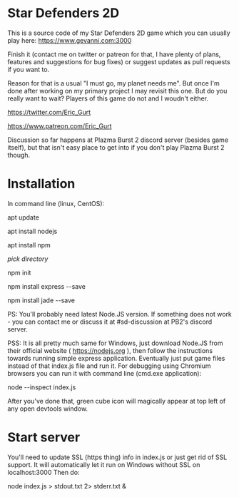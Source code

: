# Star Defenders 2D
This is a source code of my Star Defenders 2D game which you can usually play here: https://www.gevanni.com:3000

Finish it (contact me on twitter or patreon for that, I have plenty of plans, features and suggestions for bug fixes) or suggest updates as pull requests if you want to. 

Reason for that is a usual "I must go, my planet needs me". But once I'm done after working on my primary project I may revisit this one. But do you really want to wait? Players of this game do not and I woudn't either.

https://twitter.com/Eric_Gurt

https://www.patreon.com/Eric_Gurt

Discussion so far happens at Plazma Burst 2 discord server (besides game itself), but that isn't easy place to get into if you don't play Plazma Burst 2 though.


# Installation

In command line (linux, CentOS):

apt update

apt install nodejs

apt install npm

*pick directory*

npm init

npm install express --save

npm install jade --save

PS: You'll probably need latest Node.JS version. If something does not work - you can contact me or discuss it at #sd-discussion at PB2's discord server.

PSS: It is all pretty much same for Windows, just download Node.JS from their official website ( https://nodejs.org ), then follow the instructions towards running simple express application. Eventually just put game files instead of that index.js file and run it. For debugging using Chromium browsers you can run it with command line (cmd.exe application):

node --inspect index.js

After you've done that, green cube icon will magically appear at top left of any open devtools window.

# Start server

You'll need to update SSL (https thing) info in index.js or just get rid of SSL support. It will automatically let it run on Windows without SSL on localhost:3000
Then do:

node index.js > stdout.txt 2> stderr.txt &
